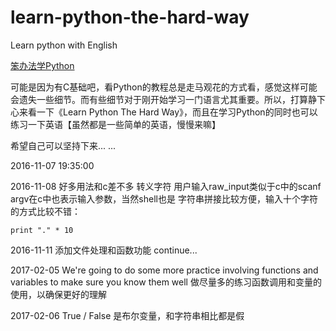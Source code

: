 # learn-python-the-hard-way
Learn python with English

[笨办法学Python](https://learnpythonthehardway.org/book/)

可能是因为有C基础吧，看Python的教程总是走马观花的方式看，感觉这样可能会遗失一些细节。而有些细节对于刚开始学习一门语言尤其重要。所以，打算静下心来看一下《Learn Python The Hard Way》，而且在学习Python的同时也可以练习一下英语【虽然都是一些简单的英语，慢慢来嘛】

希望自己可以坚持下来... ...

2016-11-07 19:35:00

2016-11-08
好多用法和c差不多
转义字符
用户输入raw_input类似于c中的scanf
argv在c中也表示输入参数，当然shell也是
字符串拼接比较方便，输入十个字符的方式比较不错：
```
print "." * 10
```

2016-11-11
添加文件处理和函数功能
continue...

2017-02-05
We're going to do some more practice involving functions and variables to make sure you know them well
做尽量多的练习函数调用和变量的使用，以确保更好的理解

2017-02-06
True / False 是布尔变量，和字符串相比都是假

